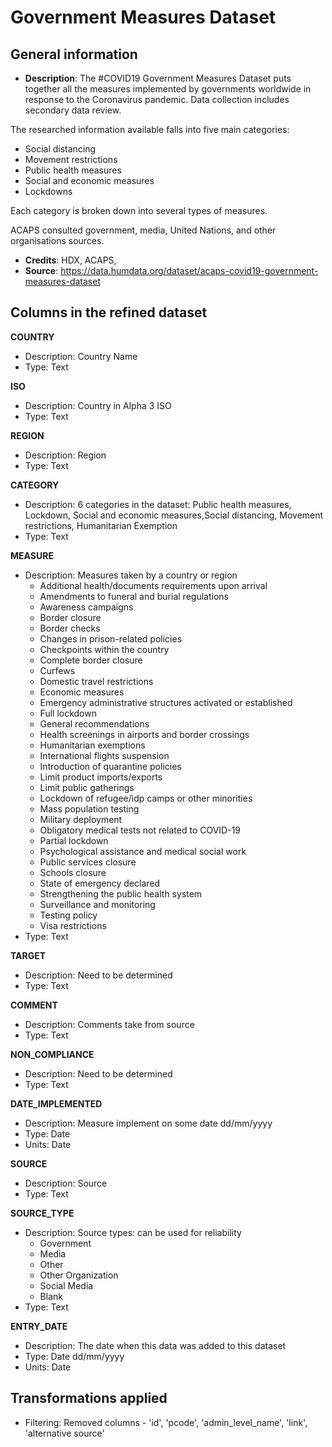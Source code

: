 # Government Measures Dataset

## General information

- **Description**: The #COVID19 Government Measures Dataset puts together all the measures implemented by governments worldwide in response to the Coronavirus pandemic. Data collection includes secondary data review.

The researched information available falls into five main categories:
- Social distancing
- Movement restrictions
- Public health measures
- Social and economic measures
- Lockdowns

Each category is broken down into several types of measures.

ACAPS consulted government, media, United Nations, and other organisations sources.
- **Credits**: HDX, ACAPS,
- **Source**: https://data.humdata.org/dataset/acaps-covid19-government-measures-dataset

## Columns in the refined dataset

**COUNTRY**
- Description: Country Name
- Type: Text

**ISO**
- Description: Country in Alpha 3 ISO
- Type: Text

**REGION**
- Description: Region
- Type: Text

**CATEGORY**
- Description: 6 categories in the dataset: Public health measures, Lockdown, Social and economic measures,Social distancing, Movement restrictions, Humanitarian Exemption
- Type: Text

**MEASURE**
- Description: Measures taken by a country or region
    - Additional health/documents requirements upon arrival
    - Amendments to funeral and burial regulations
    - Awareness campaigns
    - Border closure 
    - Border checks
    - Changes in prison-related policies
    - Checkpoints within the country
    - Complete border closure
    - Curfews
    - Domestic travel restrictions
    - Economic measures
    - Emergency administrative structures activated or established
    - Full lockdown
    - General recommendations
    - Health screenings in airports and border crossings
    - Humanitarian exemptions
    - International flights suspension
    - Introduction of quarantine policies
    - Limit product imports/exports
    - Limit public gatherings
    - Lockdown of refugee/idp camps or other minorities
    - Mass population testing
    - Military deployment
    - Obligatory medical tests not related to COVID-19
    - Partial lockdown
    - Psychological assistance and medical social work
    - Public services closure 
    - Schools closure 
    - State of emergency declared
    - Strengthening the public health system
    - Surveillance and monitoring
    - Testing policy
    - Visa restrictions
- Type: Text

**TARGET**
- Description: Need to be determined
- Type: Text

**COMMENT**
- Description: Comments take from source
- Type: Text

**NON_COMPLIANCE**
- Description: Need to be determined
- Type: Text

**DATE_IMPLEMENTED**
- Description: Measure implement on some date dd/mm/yyyy
- Type: Date
- Units: Date

**SOURCE**
- Description: Source
- Type: Text

**SOURCE_TYPE**
- Description: Source types: can be used for reliability
    - Government
    - Media
    - Other
    - Other Organization
    - Social Media
    - Blank
- Type: Text

**ENTRY_DATE**
- Description: The date when this data was added to this dataset
- Type: Date dd/mm/yyyy
- Units: Date

## Transformations applied

- Filtering: Removed columns - 'id', 'pcode', 'admin_level_name', 'link', 'alternative source'

